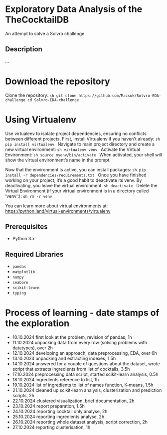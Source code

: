 # Exploratory Data Analysis of the TheCocktailDB
An attempt to solve a Solvro challenge.

## Description
...

# Download the repository
Clone the repository:
    ```sh
    git clone https://github.com/Macsok/Solvro-EDA-challenge
    cd Solvro-EDA-challenge
    ```

# Using Virtualenv
Use virtualenv to isolate project dependencies, ensuring no conflicts between different projects.
First, install Virtualenv if you haven't already:
    ```sh
    pip install virtualenv
    ```
Navigate to main project directory and create a new virtual environment:
    ```sh
    virtualenv venv
    ```
Activate the Virtual Environment:
    ```sh
    source myenv/bin/activate
    ```
When activated, your shell will show the virtual environment’s name in the prompt.

Now that the environment is active, you can install packages:
    ```sh
    pip install -r dependencies/requirements.txt
    ```
Once you have finished working on your project, it’s a good habit to deactivate its venv. By deactivating, you leave the virtual environment.
    ```sh
    deactivate
    ```
Delete the Virtual Environment (if your virtual environment is in a directory called 'venv':):
    ```sh
    rm -r venv
    ```

You can learn more about virtual environments at: https://python.land/virtual-environments/virtualenv

## Prerequisites
- Python 3.x
    
## Required Libraries
- `pandas`
- `matplotlib`
- `numpy`
- `seaborn`
- `scikit-learn`
- `typing`

<!--
# An approach to the problem
<div align="center">
<img src="/assets/idea.png" alt="mindmap" title="mindmap" height="500"/>
</div>
-->

# Process of learning - date stamps of the exploration
  - 10.10.2024    first look at the problem, revision of pandas, 1h
  - 11.10.2024    unpacking data from every row (solving problems with datatypes), over 2h
  - 12.10.2024    developing an approach, data preprocessing, EDA, over 6h 
  - 13.10.2024    unpacking and extracting indexes, 1.5h
  - 14.10.2024    answered for a couple of questions about the dataset, wrote script that extracts ingredients from list of cocktails, 3.5h
  - 17.10.2024    preprocessing data script, started scikit-learn analysis, 0.5h
  - 18.10.2024    ingredients reference to list, 1h
  - 19.10.2024    list of ingredients to list of names function, K-means, 1.5h
  - 21.10.2024    cleaned up scikit-learn analysis, clusterization and prediction scripts, 2h
  - 22.10.2024    clustered visualization, brief documentation, 2h
  - 23.10.2024    report preparation, 1.5h
  - 24.10.2024    reporting cocktail only analyse, 2h
  - 25.10.2024    reporting ingredients analyse, 2h
  - 26.10.2024    reporting whole dataset analysis, script correction, 2h
  - 27.10.2024    reporting clusterisation, 1h
